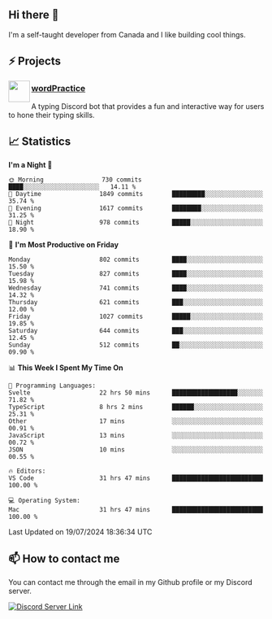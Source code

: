 <h2>Hi there 👋</h2>

<p>I'm a self-taught developer from Canada and I like building cool things.</p>

<h2>⚡ Projects</h2>

<img align="left" src="https://i.imgur.com/BIzs17V.png" width="42" height="42" />
<h3><a target="_blank" href="https://wordpractice.principle.sh/">wordPractice</a></h3>
<p>A typing Discord bot that provides a fun and interactive way for users to hone their typing skills.</p>

<h2>📈 Statistics</h2>

<!--START_SECTION:waka-->
**I'm a Night 🦉** 

```text
🌞 Morning                730 commits         ████░░░░░░░░░░░░░░░░░░░░░   14.11 % 
🌆 Daytime                1849 commits        █████████░░░░░░░░░░░░░░░░   35.74 % 
🌃 Evening                1617 commits        ████████░░░░░░░░░░░░░░░░░   31.25 % 
🌙 Night                  978 commits         █████░░░░░░░░░░░░░░░░░░░░   18.90 % 
```
📅 **I'm Most Productive on Friday** 

```text
Monday                   802 commits         ████░░░░░░░░░░░░░░░░░░░░░   15.50 % 
Tuesday                  827 commits         ████░░░░░░░░░░░░░░░░░░░░░   15.98 % 
Wednesday                741 commits         ████░░░░░░░░░░░░░░░░░░░░░   14.32 % 
Thursday                 621 commits         ███░░░░░░░░░░░░░░░░░░░░░░   12.00 % 
Friday                   1027 commits        █████░░░░░░░░░░░░░░░░░░░░   19.85 % 
Saturday                 644 commits         ███░░░░░░░░░░░░░░░░░░░░░░   12.45 % 
Sunday                   512 commits         ██░░░░░░░░░░░░░░░░░░░░░░░   09.90 % 
```


📊 **This Week I Spent My Time On** 

```text
💬 Programming Languages: 
Svelte                   22 hrs 50 mins      ██████████████████░░░░░░░   71.82 % 
TypeScript               8 hrs 2 mins        ██████░░░░░░░░░░░░░░░░░░░   25.31 % 
Other                    17 mins             ░░░░░░░░░░░░░░░░░░░░░░░░░   00.91 % 
JavaScript               13 mins             ░░░░░░░░░░░░░░░░░░░░░░░░░   00.72 % 
JSON                     10 mins             ░░░░░░░░░░░░░░░░░░░░░░░░░   00.55 % 

🔥 Editors: 
VS Code                  31 hrs 47 mins      █████████████████████████   100.00 % 

💻 Operating System: 
Mac                      31 hrs 47 mins      █████████████████████████   100.00 % 
```


 Last Updated on 19/07/2024 18:36:34 UTC
<!--END_SECTION:waka-->

<h2>📫 How to contact me</h2>

You can contact me through the email in my Github profile or my Discord server.

[![Discord Server Link](https://dcbadge.vercel.app/api/server/DHnk46C)](https://discord.gg/DHnk46C)

